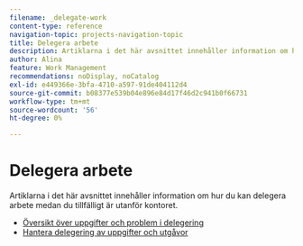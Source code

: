 ```yaml
---
filename: _delegate-work
content-type: reference
navigation-topic: projects-navigation-topic
title: Delegera arbete
description: Artiklarna i det här avsnittet innehåller information om hur du kan delegera arbete medan du tillfälligt är utanför kontoret.
author: Alina
feature: Work Management
recommendations: noDisplay, noCatalog
exl-id: e449366e-3bfa-4710-a597-91de404112d4
source-git-commit: b08377e539b04e896e84d17f46d2c941b0f66731
workflow-type: tm+mt
source-wordcount: '56'
ht-degree: 0%

---
```


# Delegera arbete

Artiklarna i det här avsnittet innehåller information om hur du kan delegera arbete medan du tillfälligt är utanför kontoret.

* [Översikt över uppgifter och problem i delegering](../../manage-work/delegate-work/delegate-work-overview.md)
* [Hantera delegering av uppgifter och utgåvor](../../manage-work/delegate-work/how-to-delegate-work.md)
